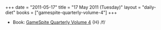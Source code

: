 +++
date = "2011-05-17"
title = "17 May 2011 (Tuesday)"
layout = "daily-diet"
books = ["gamespite-quarterly-volume-4"]
+++

<ul>
<li class="entry books">Book: <a href="/books/gamespite-quarterly-volume-4">GameSpite Quarterly Volume 4</a> {H} /f/</li>
</ul>